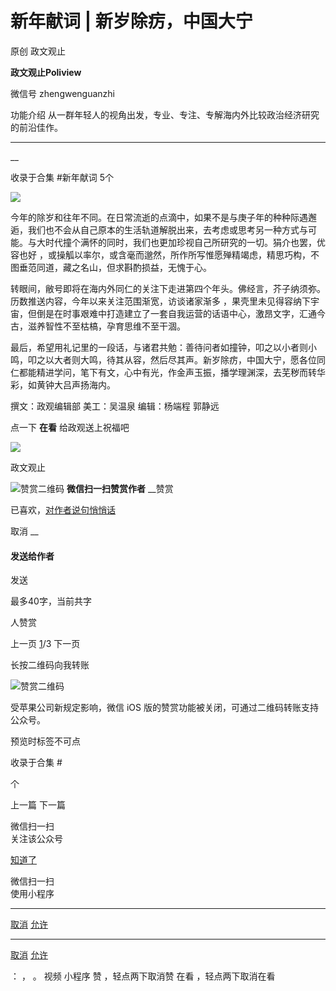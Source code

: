 

#  新年献词 | 新岁除疠，中国大宁

原创 政文观止 

**政文观止Poliview** 

微信号 zhengwenguanzhi

功能介绍 从一群年轻人的视角出发，专业、专注、专解海内外比较政治经济研究的前沿佳作。

____

__

收录于合集 #新年献词 5个

![](images/177/2.jpeg)  

  

  
  
  

  

  
  
  
  
  

今年的除岁和往年不同。在日常流逝的点滴中，如果不是与庚子年的种种际遇邂逅，我们也不会从自己原本的生活轨道解脱出来，去考虑或思考另一种方式与可能。与大时代撞个满怀的同时，我们也更加珍视自己所研究的一切。狷介也罢，优容也好
，或操觚以率尔，或含毫而邈然，所作所写惟愿殚精竭虑，精思巧构，不图垂范同道，藏之名山，但求斟酌损益，无愧于心。

  

转眼间，敝号即将在海内外同仁的关注下走进第四个年头。佛经言，芥子纳须弥。历数推送内容，今年以来关注范围渐宽，访谈诸家渐多
，果壳里未见得容纳下宇宙，但倒是在时事艰难中打造建立了一套自我运营的话语中心，激昂文字，汇通今古，滋养智性不至枯槁，孕育思维不至干涸。

  

最后，希望用礼记里的一段话，与诸君共勉：善待问者如撞钟，叩之以小者则小鸣，叩之以大者则大鸣，待其从容，然后尽其声。新岁除疠，中国大宁，愿各位同仁都能精进学问，笔下有文，心中有光，作金声玉振，播学理渊深，去芜秽而转华彩，如黄钟大吕声扬海内。

  

撰文：政观编辑部 美工：吴温泉 编辑：杨端程 郭静远

  
  
  
  
  

  

  

点一下 **在看** 给政观送上祝福吧

![](images/177/3.png)



政文观止

![赞赏二维码]() **微信扫一扫赞赏作者** __赞赏

已喜欢，[对作者说句悄悄话](javascript:;)

取消 __

#### 发送给作者

发送

最多40字，当前共字

[](javascript:;) 人赞赏

上一页 [1](javascript:;)/3 下一页

长按二维码向我转账

![赞赏二维码]()

受苹果公司新规定影响，微信 iOS 版的赞赏功能被关闭，可通过二维码转账支持公众号。

预览时标签不可点

收录于合集 #

个

上一篇 下一篇



微信扫一扫  
关注该公众号

[知道了](javascript:;)

 微信扫一扫  
使用小程序

****

[取消](javascript:void\(0\);) [允许](javascript:void\(0\);)

****

[取消](javascript:void\(0\);) [允许](javascript:void\(0\);)

： ， 。 视频 小程序 赞 ，轻点两下取消赞 在看 ，轻点两下取消在看

